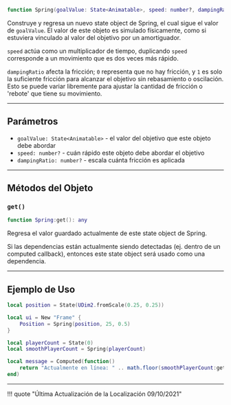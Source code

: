 ```Lua
function Spring(goalValue: State<Animatable>, speed: number?, dampingRatio: number?): Spring
```

Construye y regresa un nuevo state object de Spring, el cual sigue el valor de 
`goalValue`. El valor de este objeto es simulado físicamente, como si estuviera 
vinculado al valor del objetivo por un amortiguador.

`speed` actúa como un multiplicador de tiempo, duplicando `speed` corresponde 
a un movimiento que es dos veces más rápido.

`dampingRatio` afecta la fricción; `0` representa que no hay fricción, y `1` es 
solo la suficiente fricción para alcanzar el objetivo sin rebasamiento o 
oscilación. Esto se puede variar libremente para ajustar la cantidad de fricción 
o 'rebote' que tiene su movimiento.

-----

## Parámetros

- `goalValue: State<Animatable>` - el valor del objetivo que este objeto debe abordar
- `speed: number?` - cuán rápido este objeto debe abordar el objetivo
- `dampingRatio: number?` - escala cuánta fricción es aplicada

-----

## Métodos del Objeto

### `get()`

```Lua
function Spring:get(): any
```
Regresa el valor guardado actualmente de este state object de Spring.

Si las dependencias están actualmente siendo detectadas (ej. dentro de un computed 
callback), entonces este state object será usado como una dependencia.

-----

## Ejemplo de Uso

```Lua
local position = State(UDim2.fromScale(0.25, 0.25))

local ui = New "Frame" {
	Position = Spring(position, 25, 0.5)
}
```

```Lua
local playerCount = State(0)
local smoothPlayerCount = Spring(playerCount)

local message = Computed(function()
	return "Actualmente en línea: " .. math.floor(smoothPlayerCount:get())
end)
```

-----

!!! quote "Última Actualización de la Localización 09/10/2021"
